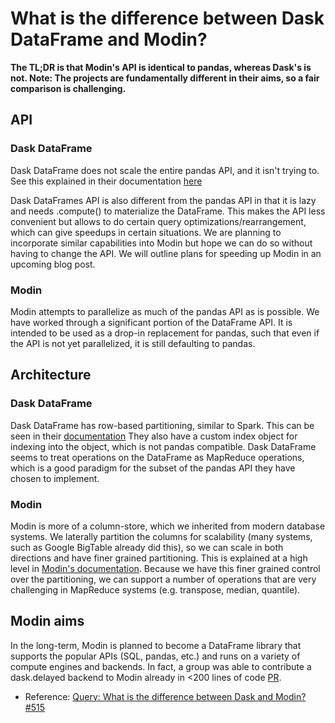 # What is the difference between Dask DataFrame and Modin?

**The TL;DR is that Modin's API is identical to pandas, whereas Dask's is not. Note: The projects are fundamentally different in their aims, so a fair comparison is challenging.**

## API

### Dask DataFrame

Dask DataFrame does not scale the entire pandas API, and it isn't trying to. See this explained in their documentation [here](http://docs.dask.org/en/latest/dataframe.html#common-uses-and-anti-uses)

Dask DataFrames API is also different from the pandas API in that it is lazy and needs .compute() to materialize the DataFrame. This makes the API less convenient but allows to do certain query optimizations/rearrangement, which can give speedups in certain situations. We are planning to incorporate similar capabilities into Modin but hope we can do so without having to change the API. We will outline plans for speeding up Modin in an upcoming blog post.

### Modin

Modin attempts to parallelize as much of the pandas API as is possible. We have worked through a significant portion of the DataFrame API. It is intended to be used as a drop-in replacement for pandas, such that even if the API is not yet parallelized, it is still defaulting to pandas.

## Architecture

### Dask DataFrame

Dask DataFrame has row-based partitioning, similar to Spark. This can be seen in their [documentation](http://docs.dask.org/en/latest/dataframe.html#design.) They also have a custom index object for indexing into the object, which is not pandas compatible. Dask DataFrame seems to treat operations on the DataFrame as MapReduce operations, which is a good paradigm for the subset of the pandas API they have chosen to implement.

### Modin

Modin is more of a column-store, which we inherited from modern database systems. We laterally partition the columns for scalability (many systems, such as Google BigTable already did this), so we can scale in both directions and have finer grained partitioning. This is explained at a high level in [Modin's documentation](https://modin.readthedocs.io/en/latest/developer/architecture.html). Because we have this finer grained control over the partitioning, we can support a number of operations that are very challenging in MapReduce systems (e.g. transpose, median, quantile).

## Modin aims

In the long-term, Modin is planned to become a DataFrame library that supports the popular APIs (SQL, pandas, etc.) and runs on a variety of compute engines and backends. In fact, a group was able to contribute a dask.delayed backend to Modin already in <200 lines of code [PR](https://github.com/modin-project/modin/pull/281).


- Reference: [Query: What is the difference between Dask and Modin? #515](https://github.com/modin-project/modin/issues/515) 
